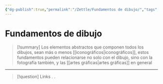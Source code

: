 ```yaml
---
{"dg-publish":true,"permalink":"/Zettle/Fundamentos de dibujo/","tags":["ZeType/Idea",""],"created":"2023-08-31T12:30:47.500-05:00","updated":"2023-09-18T22:41:21.437-05:00"}
---
```



#  Fundamentos de dibujo

> [!summary] 
> Los elementos abstractos que componen todos los dibujos, sean más o menos [[iconográficos\|iconográficos]], estos fundamentos pueden relacionarse no solo con el dibujo, sino con la fotografía también, y las [[artes gráficas\|artes gráficas]] en general

- - - 
> [!question] Links
> .
> .


